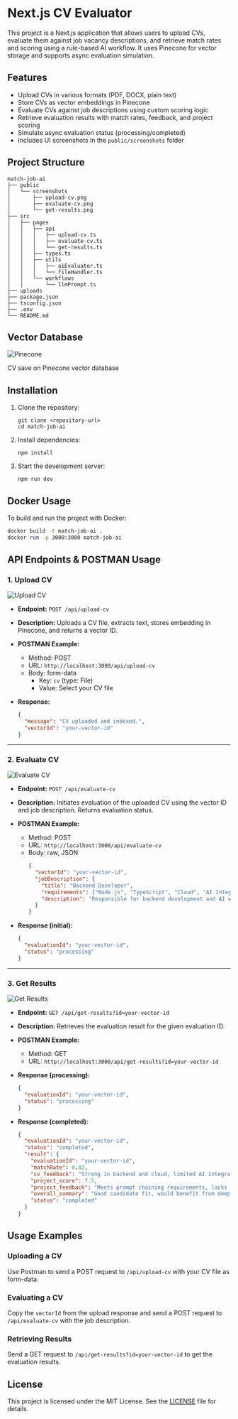 # Next.js CV Evaluator

This project is a Next.js application that allows users to upload CVs, evaluate them against job vacancy descriptions, and retrieve match rates and scoring using a rule-based AI workflow. It uses Pinecone for vector storage and supports async evaluation simulation.

## Features

- Upload CVs in various formats (PDF, DOCX, plain text)
- Store CVs as vector embeddings in Pinecone
- Evaluate CVs against job descriptions using custom scoring logic
- Retrieve evaluation results with match rates, feedback, and project scoring
- Simulate async evaluation status (processing/completed)
- Includes UI screenshots in the `public/screenshots` folder

## Project Structure

```
match-job-ai
├── public
│   └── screenshots
│       ├── upload-cv.png
│       ├── evaluate-cv.png
│       └── get-results.png
├── src
│   ├── pages
│   │   ├── api
│   │   │   ├── upload-cv.ts
│   │   │   ├── evaluate-cv.ts
│   │   │   └── get-results.ts
│   │   ├── types.ts
│   │   ├── utils
│   │   │   ├── aiEvaluator.ts
│   │   │   └── fileHandler.ts
│   │   └── workflows
│   │       └── llmPrompt.ts
├── uploads
├── package.json
├── tsconfig.json
├── .env
└── README.md
```

## Vector Database

![Pinecone](public/screenshots/Pinecone_ss_1.png)

CV save on Pinecone vector database

## Installation

1. Clone the repository:

   ```
   git clone <repository-url>
   cd match-job-ai
   ```

2. Install dependencies:

   ```
   npm install
   ```

3. Start the development server:
   ```
   npm run dev
   ```

## Docker Usage

To build and run the project with Docker:

```sh
docker build -t match-job-ai .
docker run -p 3000:3000 match-job-ai
```

## API Endpoints & POSTMAN Usage

### 1. Upload CV

![Upload CV](public/screenshots/POST%20Upload%20CV.png)

- **Endpoint:** `POST /api/upload-cv`
- **Description:** Uploads a CV file, extracts text, stores embedding in Pinecone, and returns a vector ID.
- **POSTMAN Example:**

  - Method: POST
  - URL: `http://localhost:3000/api/upload-cv`
  - Body: form-data
    - Key: `cv` (type: File)
    - Value: Select your CV file

- **Response:**
  ```json
  {
    "message": "CV uploaded and indexed.",
    "vectorId": "your-vector-id"
  }
  ```

---

### 2. Evaluate CV

![Evaluate CV](public/screenshots/POST%20evaluate.png)

- **Endpoint:** `POST /api/evaluate-cv`
- **Description:** Initiates evaluation of the uploaded CV using the vector ID and job description. Returns evaluation status.
- **POSTMAN Example:**

  - Method: POST
  - URL: `http://localhost:3000/api/evaluate-cv`
  - Body: raw, JSON
    ```json
    {
      "vectorId": "your-vector-id",
      "jobDescription": {
        "title": "Backend Developer",
        "requirements": ["Node.js", "TypeScript", "Cloud", "AI Integration"],
        "description": "Responsible for backend development and AI workflow integration."
      }
    }
    ```

- **Response (initial):**
  ```json
  {
    "evaluationId": "your-vector-id",
    "status": "processing"
  }
  ```

---

### 3. Get Results

![Get Results](public/screenshots/GET%20result.png)

- **Endpoint:** `GET /api/get-results?id=your-vector-id`
- **Description:** Retrieves the evaluation result for the given evaluation ID.
- **POSTMAN Example:**

  - Method: GET
  - URL: `http://localhost:3000/api/get-results?id=your-vector-id`

- **Response (processing):**
  ```json
  {
    "evaluationId": "your-vector-id",
    "status": "processing"
  }
  ```
- **Response (completed):**
  ```json
  {
    "evaluationId": "your-vector-id",
    "status": "completed",
    "result": {
      "evaluationId": "your-vector-id",
      "matchRate": 0.82,
      "cv_feedback": "Strong in backend and cloud, limited AI integration experience.",
      "project_score": 7.5,
      "project_feedback": "Meets prompt chaining requirements, lacks error handling robustness.",
      "overall_summary": "Good candidate fit, would benefit from deeper RAG knowledge.",
      "status": "completed"
    }
  }
  ```

## Usage Examples

### Uploading a CV

Use Postman to send a POST request to `/api/upload-cv` with your CV file as form-data.

### Evaluating a CV

Copy the `vectorId` from the upload response and send a POST request to `/api/evaluate-cv` with the job description.

### Retrieving Results

Send a GET request to `/api/get-results?id=your-vector-id` to get the evaluation results.

## License

This project is licensed under the MIT License.
See the [LICENSE](LICENSE) file for details.
